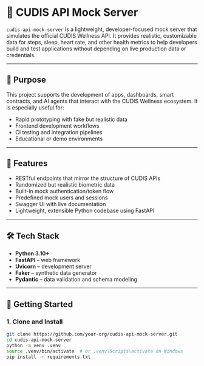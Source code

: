 # 🧪 CUDIS API Mock Server

`cudis-api-mock-server` is a lightweight, developer-focused mock server that simulates the official CUDIS Wellness API. It provides realistic, customizable data for steps, sleep, heart rate, and other health metrics to help developers build and test applications without depending on live production data or credentials.

---

## 🎯 Purpose

This project supports the development of apps, dashboards, smart contracts, and AI agents that interact with the CUDIS Wellness ecosystem. It is especially useful for:

- Rapid prototyping with fake but realistic data
- Frontend development workflows
- CI testing and integration pipelines
- Educational or demo environments

---

## 🔧 Features

- RESTful endpoints that mirror the structure of CUDIS APIs
- Randomized but realistic biometric data
- Built-in mock authentication/token flow
- Predefined mock users and sessions
- Swagger UI with live documentation
- Lightweight, extensible Python codebase using FastAPI

---

## 🛠️ Tech Stack

- **Python 3.10+**
- **FastAPI** – web framework
- **Uvicorn** – development server
- **Faker** – synthetic data generator
- **Pydantic** – data validation and schema modeling

---

## 🚀 Getting Started

### 1. Clone and Install

```bash
git clone https://github.com/your-org/cudis-api-mock-server.git
cd cudis-api-mock-server
python -m venv .venv
source .venv/bin/activate  # or .venv\Scripts\activate on Windows
pip install -r requirements.txt
